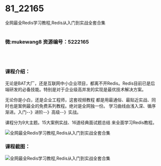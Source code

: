 # 81_22165
全网最全Redis学习教程,Redis从入门到实战全套合集
<br/></br>
<h3>微:mukewang8 资源编号：5222165</h3>
<br/></br>
<h3>课程介绍：</h3>
<p>无论是BAT大厂，还是互联网中小企业项目，都离不开<a title="查看与 Redis 相关的文章" target="_blank">Redis</a>。Redis目前已是后端研发的必备技能。特别是对于企业级高并发的实现是最优技术解决方案。</p>
<p>无论你是小白，还是企业工程师，这套视频教程 都是用最通俗、最贴近实战、同时也是案例最全的免费系列教程。绝对是全网独一份。 学习曲线由浅入深、循序渐进。入门--》进阶--》高级--》实战。</p>
<p>课程分为9大主题。15大案例实战、16道经典面试题总结 来全面学习Redis教程。</p>
<p><img src="https://www.ko996.com/wp-content/uploads/img/2021/12/1-75-300x227.png" alt="全网最全Redis学习教程,Redis从入门到实战全套合集"></p>
<div class="info-desc">
<h3>课程截图：</h3>
<p><img src="https://www.ko996.com/wp-content/uploads/img/2021/12/2-43.png" alt="全网最全Redis学习教程,Redis从入门到实战全套合集"></p>


			
</div>
